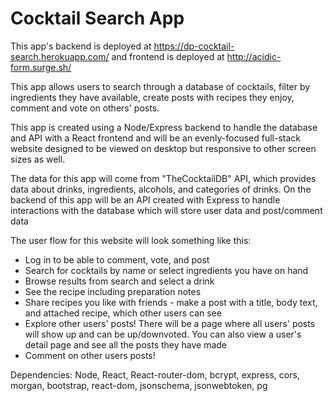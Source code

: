 


# Cocktail Search App #

This app's backend is deployed at https://dp-cocktail-search.herokuapp.com/ and frontend is deployed at  http://acidic-form.surge.sh/ 

This app allows users to search through a database of cocktails, filter by ingredients they have available, create posts with recipes they enjoy, comment and vote on others' posts. 

This app is created using a Node/Express backend to handle the database and API with a React frontend and will be an evenly-focused full-stack website designed to be viewed on desktop but responsive to other screen sizes as well. 

The data for this app will come from "TheCocktailDB" API, which provides data about drinks, ingredients, alcohols, and categories of drinks. On the backend of this app will be an API created with Express to handle interactions with the database which will store user data and post/comment data

The user flow for this website will look something like this: 


- Log in to be able to comment, vote, and post
- Search for cocktails by name or select ingredients you have on hand
- Browse results from search and select a drink
- See the recipe including preparation notes 
- Share recipes you like with friends - make a post with a title, body text, and attached recipe, which other users can see 
- Explore other users' posts! There will be a page where all users' posts will show up and can be up/downvoted. You can also view a user's detail page and see all the posts they have made
- Comment on other users posts!

Dependencies: Node, React, React-router-dom, bcrypt, express, cors, morgan, bootstrap, react-dom, jsonschema, jsonwebtoken, pg
